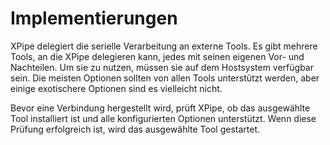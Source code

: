 # Implementierungen

XPipe delegiert die serielle Verarbeitung an externe Tools.
Es gibt mehrere Tools, an die XPipe delegieren kann, jedes mit seinen eigenen Vor- und Nachteilen.
Um sie zu nutzen, müssen sie auf dem Hostsystem verfügbar sein.
Die meisten Optionen sollten von allen Tools unterstützt werden, aber einige exotischere Optionen sind es vielleicht nicht.

Bevor eine Verbindung hergestellt wird, prüft XPipe, ob das ausgewählte Tool installiert ist und alle konfigurierten Optionen unterstützt.
Wenn diese Prüfung erfolgreich ist, wird das ausgewählte Tool gestartet.

